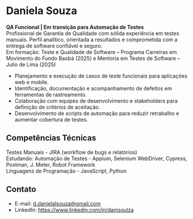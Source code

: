 # Daniela Souza

**QA Funcional | Em transição para Automação de Testes**  
Profissional de Garantia de Qualidade com sólida experiência em testes manuais. Perfil analítico, orientada a resultados e comprometida com a entrega de software confiável e seguro.  
Em formação: Teste e Qualidade de Software – Programa Carreiras em Movimento do Fundo Baobá (2025) e Mentoria em Testes de Software – Julio de Lima (2025)

- Planejamento e execução de casos de teste funcionais para aplicações web e mobile.
- Identificação, documentação e acompanhamento de defeitos em ferramentas de rastreamento.
- Colaboração com equipes de desenvolvimento e stakeholders para definição de critérios de aceitação.
- Desenvolvimento de scripts de automação para reduzir retrabalho e aumentar cobertura de testes.

## Competências Técnicas

Testes Manuais - JIRA (workflow de bugs e relatórios)      
Estudando: Automação de Testes - Appium, Selenium WebDriver, Cypress, Postman, J. Meter, Robot Framework  
Linguagens de Programação -  JavaScript, Python                  

## Contato

- E-mail: d.danielalsouza@gmail.com
- LinkedIn: https://www.linkedin.com/in/danisoulza
   
